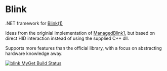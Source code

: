 Blink
=====

.NET framework for [Blink(1)](http://thingm.com/products/blink-1.html)

Ideas from the originial implementation of [ManagedBlink1](https://github.com/todbot/blink1/), but based on direct HID interaction instead of using the supplied C++ dll.

Supports more features than the official library, with a focus on abstracting hardware knowledge away.

[![blink MyGet Build Status](https://www.myget.org/BuildSource/Badge/blink?identifier=872284bb-bdd0-47ee-b2d5-35f180363fdf)](https://www.myget.org/)
